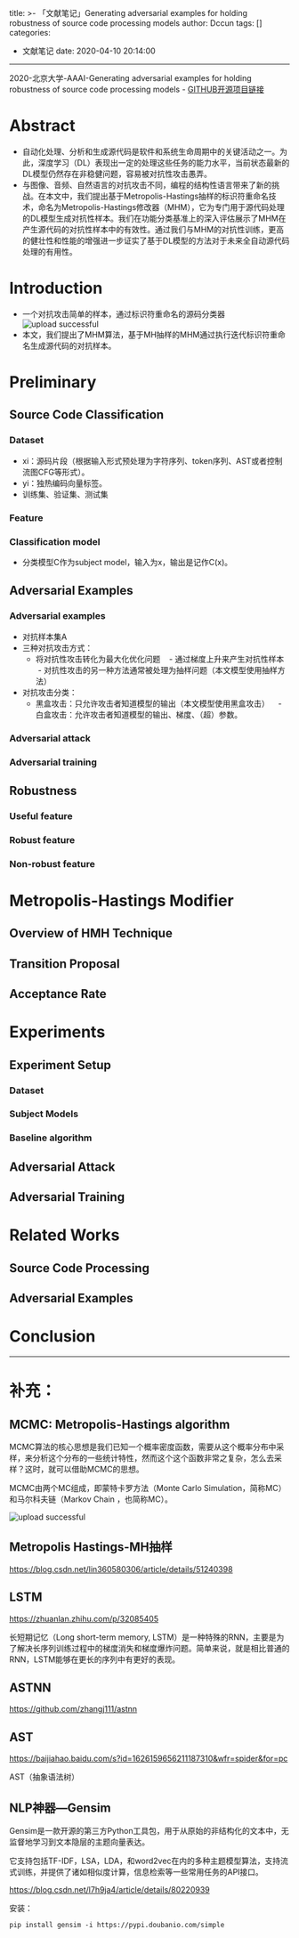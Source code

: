 title: >-
  「文献笔记」Generating adversarial examples for holding robustness of source code
  processing models
author: Dccun
tags: []
categories:
  - 文献笔记
date: 2020-04-10 20:14:00
---
2020-北京大学-AAAI-Generating adversarial examples for holding robustness of source code processing models - [GITHUB开源项目链接](https://github.com/Metropolis-Hastings-Modifier/MHM)

<!--more-->

# Abstract
- 自动化处理、分析和生成源代码是软件和系统生命周期中的关键活动之一。为此，深度学习（DL）表现出一定的处理这些任务的能力水平，当前状态最新的DL模型仍然存在非稳健问题，容易被对抗性攻击愚弄。
- 与图像、音频、自然语言的对抗攻击不同，编程的结构性语言带来了新的挑战。在本文中，我们提出基于Metropolis-Hastings抽样的标识符重命名技术，命名为Metropolis-Hastings修改器（MHM），它为专门用于源代码处理的DL模型生成对抗性样本。我们在功能分类基准上的深入评估展示了MHM在产生源代码的对抗性样本中的有效性。通过我们与MHM的对抗性训练，更高的健壮性和性能的增强进一步证实了基于DL模型的方法对于未来全自动源代码处理的有用性。

# Introduction

- 一个对抗攻击简单的样本，通过标识符重命名的源码分类器![upload successful](/images/pasted-117.png)
- 本文，我们提出了MHM算法，基于MH抽样的MHM通过执行迭代标识符重命名生成源代码的对抗样本。

# Preliminary
## Source Code Classification
### Dataset

- xi：源码片段（根据输入形式预处理为字符序列、token序列、AST或者控制流图CFG等形式）。
- yi：独热编码向量标签。
- 训练集、验证集、测试集

### Feature


### Classification model
- 分类模型C作为subject model，输入为x，输出是记作C(x)。

## Adversarial Examples
### Adversarial examples
- 对抗样本集A
- 三种对抗攻击方式：
	- 将对抗性攻击转化为最大化优化问题
    - 通过梯度上升来产生对抗性样本
    - 对抗性攻击的另一种方法通常被处理为抽样问题（本文模型使用抽样方法）
- 对抗攻击分类：
	- 黑盒攻击：只允许攻击者知道模型的输出（本文模型使用黑盒攻击）
    - 白盒攻击：允许攻击者知道模型的输出、梯度、（超）参数。

### Adversarial attack

### Adversarial training

## Robustness
### Useful feature

### Robust feature 

### Non-robust feature

# Metropolis-Hastings Modifier

## Overview of HMH Technique

## Transition Proposal

## Acceptance Rate

# Experiments
## Experiment Setup
### Dataset

### Subject Models

### Baseline algorithm

## Adversarial Attack

## Adversarial Training

# Related Works
## Source Code Processing

## Adversarial Examples

# Conclusion

***

# 补充：

## MCMC: Metropolis-Hastings algorithm
MCMC算法的核心思想是我们已知一个概率密度函数，需要从这个概率分布中采样，来分析这个分布的一些统计特性，然而这个这个函数非常之复杂，怎么去采样？这时，就可以借助MCMC的思想。

MCMC由两个MC组成，即蒙特卡罗方法（Monte Carlo Simulation，简称MC）和马尔科夫链（Markov Chain ，也简称MC）。

![upload successful](/images/pasted-118.png)

## Metropolis Hastings-MH抽样
https://blog.csdn.net/lin360580306/article/details/51240398

## LSTM
https://zhuanlan.zhihu.com/p/32085405

长短期记忆（Long short-term memory, LSTM）是一种特殊的RNN，主要是为了解决长序列训练过程中的梯度消失和梯度爆炸问题。简单来说，就是相比普通的RNN，LSTM能够在更长的序列中有更好的表现。

## ASTNN
https://github.com/zhangj111/astnn

## AST
https://baijiahao.baidu.com/s?id=1626159656211187310&wfr=spider&for=pc

AST（抽象语法树）

## NLP神器—Gensim
Gensim是一款开源的第三方Python工具包，用于从原始的非结构化的文本中，无监督地学习到文本隐层的主题向量表达。 

它支持包括TF-IDF，LSA，LDA，和word2vec在内的多种主题模型算法，支持流式训练，并提供了诸如相似度计算，信息检索等一些常用任务的API接口。

https://blog.csdn.net/l7h9ja4/article/details/80220939

安装：
```
pip install gensim -i https://pypi.doubanio.com/simple
```